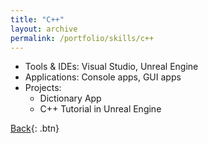 ```yaml
---
title: "C++"
layout: archive
permalink: /portfolio/skills/c++
---
```


* Tools & IDEs: Visual Studio, Unreal Engine
* Applications: Console apps, GUI apps
* Projects:
  * Dictionary App
  * C++ Tutorial in Unreal Engine

[Back](../skills){: .btn}
